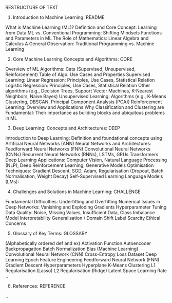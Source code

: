 

RESTRUCTURE OF TEXT

1. Introduction to Machine Learning: README

What is Machine Learning (ML)?
Definition and Core Concept: Learning from Data
ML vs. Conventional Programming: Shifting Mindsets
Functions and Parameters in ML
The Role of Mathematics: Linear Algebra and Calculus
A General Observation: Traditional Programming vs. Machine Learning


2. Core Machine Learning Concepts and Algorithms: CORE

Overview of ML Algorithms:
  Cats (Supervised, Unsupervised, Reinforcement)
Table of Algo: Use Cases and Properties
Supervised Learning:
  Linear Regression: Principles, Use Cases, Statistical Relation
  Logistic Regression: Principles, Use Cases, Statistical Relation
Other algorithms (e.g., Decision Trees, Support Vector Machines, K-Nearest Neighbors, Naive Bayes)
Unsupervised Learning:
  Algorithms (e.g., K-Means Clustering, DBSCAN, Principal Component Analysis (PCA))
Reinforcement Learning: Overview and Applications
Why Classification and Clustering are Fundamental: Their importance as building blocks and ubiquitous problems in ML


3. Deep Learning: Concepts and Architectures: DEEP

Introduction to Deep Learning: Definition and foundational concepts using Artificial Neural Networks (ANN)
Neural Networks and Architectures:
Feedforward Neural Networks (FNN)
Convolutional Neural Networks (CNNs)
Recurrent Neural Networks (RNNs), LSTMs, GRUs
Transformers
Deep Learning Applications: Computer Vision, Natural Language Processing (NLP), Deep Reinforcement Learning, Generative Models
Optimisation Techniques: Gradient Descent, SGD, Adam, Regularisation (Dropout, Batch Normalisation, Weight Decay)
Self-Supervised Learning
Language Models (LMs):


4. Challenges and Solutions in Machine Learning: CHALLENGE

Fundamental Difficulties: Underfitting and Overfitting
Numerical Issues in Deep Networks: Vanishing and Exploding Gradients
Hyperparameter Tuning
Data Quality: Noise, Missing Values, Insufficient Data, Class Imbalance
Model Interpretability
Generalisation / Domain Shift
Label Scarcity
Ethical Concerns


5. Glossary of Key Terms: GLOSSARY

(Alphabetically ordered def and ex)
Activation Function
Autoencoder
Backpropagation
Batch Normalization
Bias (Machine Learning)
Convolutional Neural Network (CNN)
Cross-Entropy Loss
Dataset
Deep Learning
Epoch
Feature Engineering
Feedforward Neural Network (FNN)
Gradient Descent
Hyperparameters
Hyperplane
K-Means Clustering
L1 Regularisation (Lasso)
L2 Regularisation (Ridge)
Latent Space
Learning Rate
..

6. References: REFERENCE

..